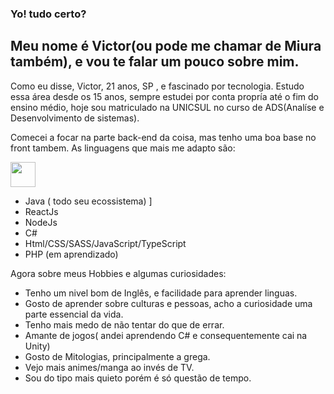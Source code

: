 ### Yo! tudo certo?
## Meu nome é Victor(ou pode me chamar de Miura também), e vou te falar um pouco sobre mim.



Como eu disse, Victor, 21 anos, SP , e fascinado por tecnologia.
Estudo essa área desde os 15 anos, sempre estudei por conta propría até  o fim do ensino médio, hoje sou matriculado na UNICSUL no curso de ADS(Analíse e Desenvolvimento de sistemas).

Comecei a focar na parte back-end da coisa, mas tenho uma boa base no front tambem. As linguagens que mais me adapto são:

 <img src="https://cdn.jsdelivr.net/gh/devicons/devicon/icons/java/java-original.svg" width="40" height="40"/>
          
   
* Java ( todo seu ecossistema) ]
* ReactJs
* NodeJs
* C#
* Html/CSS/SASS/JavaScript/TypeScript
* PHP (em aprendizado)

Agora sobre meus Hobbies e algumas curiosidades:

* Tenho um nivel bom de Inglês, e facilidade para aprender linguas.
* Gosto de aprender sobre culturas e pessoas, acho a curiosidade uma parte essencial da vida.
* Tenho mais medo de não tentar do que de errar.
* Amante de jogos( andei aprendendo C# e consequentemente cai na Unity)
* Gosto de Mitologias, principalmente a grega.
* Vejo mais animes/manga ao invés de TV.
* Sou do tipo mais quieto porém é só questão de tempo.




<!--
**MiuraReformed/MiuraReformed** is a ✨ _special_ ✨ repository because its `README.md` (this file) appears on your GitHub profile.

Here are some ideas to get you started:

- 🔭 I’m currently working on ...
- 🌱 I’m currently learning ...
- 👯 I’m looking to collaborate on ...
- 🤔 I’m looking for help with ...
- 💬 Ask me about ...
- 📫 How to reach me: ...
- 😄 Pronouns: ...
- ⚡ Fun fact: ...
-->
